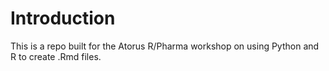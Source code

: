 # Introduction 
This is a repo built for the Atorus R/Pharma workshop on using Python and R to create .Rmd files.
